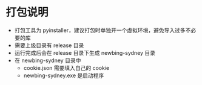 # 打包说明

- 打包工具为 pyinstaller，建议打包时单独开一个虚拟环境，避免导入过多不必要的库
- 需要上级目录有 release 目录
- 运行完成后会在 release 目录下生成 newbing-sydney 目录
- 在 newbing-sydney 目录中
  - cookie.json 需要填入自己的 cookie
  - newbing-sydney.exe 是启动程序
